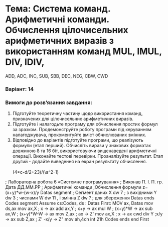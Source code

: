 # Тема: Система команд. Арифметичні команди. Обчислення цілочисельних арифметичних виразів з використанням команд MUL, IMUL, DIV, IDIV,
ADD, ADC, INC, SUB, SBB, DEC, NEG, CBW, CWD
### Варіант: 14

### Вимоги до розв’язання завдання: <br>
1. Підготуйте теоретичну частину щодо використання команд, призначених для цілочисельних арифметичних виразів.
2. Підготуйте і налагодьте програму для обчислення простих формул за зразком. Продемонструйте роботу програми під керуванням
налагоджувача, прокоментуйте вміст обчислюваних змінних.
3. Відповідно до варіантів підготуйте програми, що реалізують формули (етап перший). Обчисліть вирази у знакових форматах довжиною 8 та 16 біт,
використовуючи вищенаведені арифметичні операції. Виконайте тестові перевірки. Проаналізуйте результат. Етап другий - додайте виведення на екран результату обчислення.<br><br>
(4*c-d/2+23)/(\a^2-1)


; Лабораторна робота 6 «Системне програмування»
; Виконав П. І. П. гр. Дата ДД.ММ.РР
; Арифметичні команди
;Обчислення формули z=(x+y)*w-(w-x)/y
Datas segment   ; Сегмент даних
X dw 7          ; з вихідними
Y dw 3          ; числами
W dw 11         , і змінна
Z dw ?          ; для збереження
Datas ends      
Codes segment
Assume cs:Codes, ds : Datas
First:
MOV ax, Datas
mov ds,ax
mov ax,X ; x -> ax
add ax,Y ; x+y -> ax
mul W ; (x+y)*W -> ax
sub ax,W ; (x+y)*W-W -> ax
mov Z,ax ; ax -> Z'
mov ax,X ; x -> ax
cwd
div Y ;x/y -> ax
sub Z,ax ; Z' -x/y -> Z"
mov ah,4ch
int 21h
Codes ends
end First